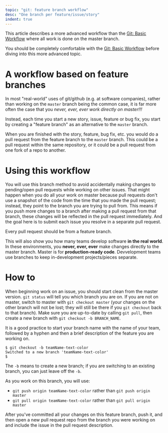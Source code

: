 ```yaml
---
topic: "git: feature branch workflow"
desc: "One branch per feature/issue/story"
indent: true
---
```


This article describes a more advanced workflow than the [Git: Basic Workflow](/topics/git_basic_workflow/) where all work is done on the master branch.

You should be completely comfortable with the [Git: Basic Workflow](/topics/git_basic_workflow/) before diving into this more advanced topic.

# A workflow based on feature branches

In most "real-world" uses of git/github (e.g. at software companies), rather than working on the `master` branch being the common case,
it is far more often the case that you *never, ever, ever work directly on master!!!*

Instead, each time you start a new story, issue, feature or bug fix, you start by creating a "feature branch" as an alternative to the `master` branch.

When you are finished with the story, feature, bug fix, etc. you would do a pull request from the feature branch
to the `master` branch.  This could be a pull request within the same repository, or it could be a pull request from one fork of a repo to another.

# Using this workflow 

You will use this branch method to avoid accidentally making changes to pending/open pull requests while working on other issues. That might happen when you do all your work on master because pull requests don't use a snapshot of the code from the time that you made the pull request; instead, they point to the branch you are trying to pull from. This means if you push more changes to a branch after making a pull request from that branch, these changes will be reflected in the pull request immediately. And the goal here is to submit each issue you resolve in a separate pull request.

Every pull request should be from a feature branch.

This will also show you how many teams develop software **in the real
world**. In these environments, you **never, ever, ever** make changes
directly to the master branch. Master is for **production-ready
code**. Devvelopment teams use branches to keep in-development
projects/pieces separate.

# How to

When beginning work on an issue, you should start clean from the master version. `git status` will tell you which branch you are on. If you are not on master, switch to master with `git checkout master` (your changes on the other branch will not be lost; they will still be there if you `git checkout` back to that branch). Make sure you are up-to-date by calling `git pull`, then create a new branch with `git checkout -b BRANCH_NAME`.

It is a good practice to start your branch name with the name
of your team, followed by a hyphen and then a brief description
of the feature you are working on.

```
$ git checkout -b teamName-text-color
Switched to a new branch 'teamName-text-color'
$
```

The `-b` means to create a new branch; if you are switching to an existing branch, you can just leave off the `-b`. 

As you work on this branch, you will use:

* `git push origin teamName-text-color` rather than `git push origin master`
* `git pull origin teamName-text-color` rather than `git pull origin master`

After you've committed all your changes on this feature branch, push it, and then open a new pull request repo from the branch you were working on and include the issue in the pull request description.
